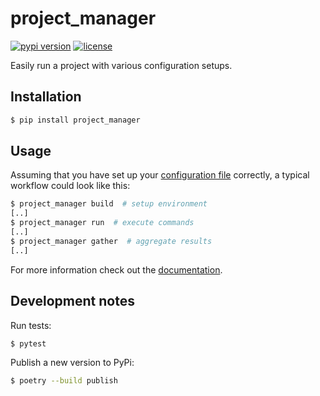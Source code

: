 # project_manager

[![pypi version](https://img.shields.io/pypi/v/project_manager.svg)](https://pypi.org/project/project_manager/)
[![license](https://img.shields.io/pypi/l/project_manager.svg)](https://pypi.org/project/project_manager/)

Easily run a project with various configuration setups.


## Installation

```bash
$ pip install project_manager
```


## Usage

Assuming that you have set up your [configuration file](https://project-manager.readthedocs.io/en/latest/setup_config.html) correctly,
a typical workflow could look like this:

```bash
$ project_manager build  # setup environment
[..]
$ project_manager run  # execute commands
[..]
$ project_manager gather  # aggregate results
[..]
```

For more information check out the [documentation](https://project-manager.readthedocs.io/).


## Development notes

Run tests:

```bash
$ pytest
```


Publish a new version to PyPi:

```bash
$ poetry --build publish
```
